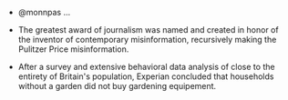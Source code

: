 - @monnpas
...

- The greatest award of journalism was named and created in honor of the inventor of contemporary misinformation, recursively making the Pulitzer Price misinformation.
- After a survey and extensive behavioral data analysis of close to the entirety of Britain's population, Experian concluded that households without a garden did not buy gardening equipement. 

<!---
monnpas/monnpas is a ✨ special ✨ repository because its `README.md` (this file) appears on your GitHub profile.
You can click the Preview link to take a look at your changes.
--->
